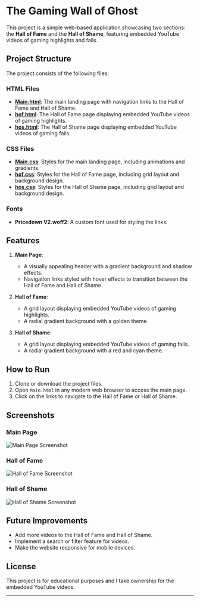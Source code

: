 # The Gaming Wall of Ghost

This project is a simple web-based application showcasing two sections: the **Hall of Fame** and the **Hall of Shame**, featuring embedded YouTube videos of gaming highlights and fails.

## Project Structure

The project consists of the following files:

### HTML Files
- **[Main.html](Main.html)**: The main landing page with navigation links to the Hall of Fame and Hall of Shame.
- **[hof.html](hof.html)**: The Hall of Fame page displaying embedded YouTube videos of gaming highlights.
- **[hos.html](hos.html)**: The Hall of Shame page displaying embedded YouTube videos of gaming fails.

### CSS Files
- **[Main.css](Main.css)**: Styles for the main landing page, including animations and gradients.
- **[hof.css](hof.css)**: Styles for the Hall of Fame page, including grid layout and background design.
- **[hos.css](hos.css)**: Styles for the Hall of Shame page, including grid layout and background design.

### Fonts
- **Pricedown V2.woff2**: A custom font used for styling the links.

## Features

1. **Main Page**:
   - A visually appealing header with a gradient background and shadow effects.
   - Navigation links styled with hover effects to transition between the Hall of Fame and Hall of Shame.

2. **Hall of Fame**:
   - A grid layout displaying embedded YouTube videos of gaming highlights.
   - A radial gradient background with a golden theme.

3. **Hall of Shame**:
   - A grid layout displaying embedded YouTube videos of gaming fails.
   - A radial gradient background with a red and cyan theme.

## How to Run

1. Clone or download the project files.
2. Open `Main.html` in any modern web browser to access the main page.
3. Click on the links to navigate to the Hall of Fame or Hall of Shame.

## Screenshots

### Main Page
![Main Page Screenshot](#)

### Hall of Fame
![Hall of Fame Screenshot](#)

### Hall of Shame
![Hall of Shame Screenshot](#)

## Future Improvements

- Add more videos to the Hall of Fame and Hall of Shame.
- Implement a search or filter feature for videos.
- Make the website responsive for mobile devices.

## License

This project is for educational purposes and I take ownership for the embedded YouTube videos.

---